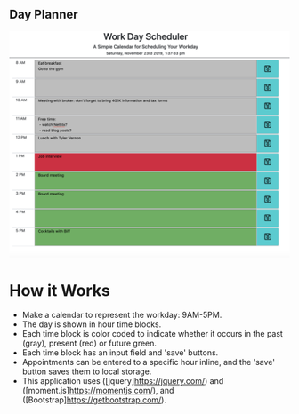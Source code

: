 ## Day Planner

![calendar application screenshot](./screenshots/workday.png "Calendar Application Screen Shot")

# How it Works
* Make a calendar to represent the workday: 9AM-5PM.
* The day is shown in hour time blocks.
* Each time block is color coded to indicate whether it occurs in the past (gray), present (red) or future green.
* Each time block has an input field and 'save' buttons.
* Appointments can be entered to a specific hour inline, and the 'save' button saves them to local storage.
* This application uses ([jquery]https://jquery.com/) and ([moment.js]https://momentjs.com/), and ([Bootstrap]https://getbootstrap.com/).